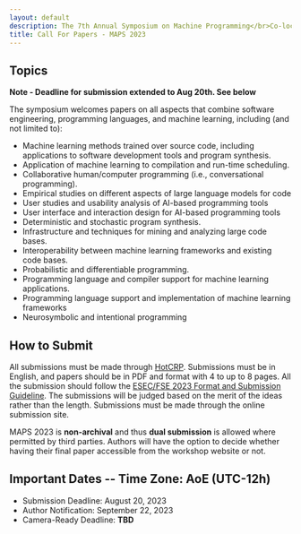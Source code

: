 ```yaml
---
layout: default
description: The 7th Annual Symposium on Machine Programming</br>Co-located with ESEC/FSE 2023</br>December 3, 2023 - San Francisco, CA, USA</br>
title: Call For Papers - MAPS 2023
---
```


## Topics

__Note - Deadline for submission extended to Aug 20th. See below__

The symposium welcomes papers on all aspects that combine software engineering, programming languages, and machine learning, including (and not limited to):

- Machine learning methods trained over source code, including applications to software development tools and program synthesis.
- Application of machine learning to compilation and run-time scheduling.
- Collaborative human/computer programming (i.e., conversational programming).
- Empirical studies on different aspects of large language models for code
- User studies and usability analysis of AI-based programming tools
- User interface and interaction design for AI-based programming tools
- Deterministic and stochastic program synthesis.
- Infrastructure and techniques for mining and analyzing large code bases.
- Interoperability between machine learning frameworks and existing code bases.
- Probabilistic and differentiable programming.
- Programming language and compiler support for machine learning applications.
- Programming language support and implementation of machine learning frameworks
- Neurosymbolic and intentional programming

## How to Submit

All submissions must be made through [HotCRP](https://maps2023.hotcrp.com/). Submissions must be in English, and papers should be in PDF and format with 4 to up to 8 pages. All the submission should follow the [ESEC/FSE 2023 Format and Submission Guideline](https://2023.esec-fse.org/track/fse-2023-how-to-submit). The submissions will be judged based on the merit of the ideas rather than the length. Submissions must be made through the online submission site.

MAPS 2023 is __non-archival__ and thus __dual submission__ is allowed where permitted by third parties.  Authors will have the option to decide whether having their final paper accessible from the workshop website or not.

## Important Dates -- Time Zone: AoE (UTC-12h)

- Submission Deadline: August 20, 2023
- Author Notification: September 22, 2023
- Camera-Ready Deadline: __TBD__
